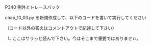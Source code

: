 P340 例外とトレースバック

chap_10_03.py を新規作成して、以下のコードを書いて実行してください

（コード以外の答えはコメントアウトで記述して下さい）

1. ここはサラっと読んで下さい。今はそこまで重要ではありませｎ。
